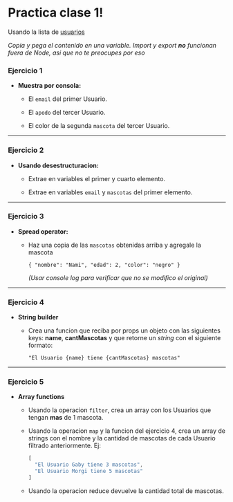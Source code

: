 # Practica clase 1!

Usando la lista de [usuarios](/src/fakeApi/users.json)

*Copia y pega el contenido en una variable. Import y export **no** funcionan fuera de Node, asi que no te preocupes por eso*

### Ejercicio 1

- **Muestra por consola:**

  - El `email` del primer Usuario.

  - El `apodo` del tercer Usuario.

  - El color de la segunda `mascota` del tercer Usuario.

---

### Ejercicio 2

- **Usando desestructuracion:**

  - Extrae en variables el primer y cuarto elemento.

  - Extrae en variables `email` y `mascotas` del primer elemento.

---

### Ejercicio 3

- **Spread operator:**

  - Haz una copia de las `mascotas` obtenidas arriba y agregale la mascota

    `{ "nombre": "Nami", "edad": 2, "color": "negro" }`

    *(Usar console log para verificar que no se modifico el original)*

---

### Ejercicio 4

- **String builder**

  - Crea una funcion que reciba por props un objeto con las siguientes keys: **name**, **cantMascotas** y que retorne un *string* con el siguiente formato:

    `"El Usuario {name} tiene {cantMascotas} mascotas"`

---

### Ejercicio 5

- **Array functions**

  - Usando la operacion `filter`, crea un array con los Usuarios que tengan **mas** de 1 mascota.

  - Usando la operacion `map` y la funcion del ejercicio 4, crea un array de strings con el nombre y la cantidad de mascotas de cada Usuario filtrado anteriormente.
Ej:

    ```js
    [
      "El Usuario Gaby tiene 3 mascotas",
      "El Usuario Morgi tiene 5 mascotas"
    ]
    ```

  - Usando la operacion reduce devuelve la cantidad total de mascotas.
